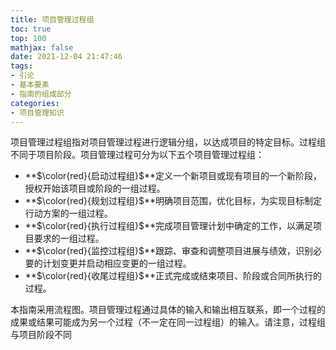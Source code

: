 ```yaml
---
title: 项目管理过程组
toc: true
top: 100
mathjax: false
date: 2021-12-04 21:47:46
tags:
- 引论
- 基本要素
- 指南的组成部分
categories:
- 项目管理知识
---
```

项目管理过程组指对项目管理过程进行逻辑分组，以达成项目的特定目标。过程组不同于项目阶段。项目管理过程可分为以下五个项目管理过程组：

- **$\color{red}{启动过程组}$**定义一个新项目或现有项目的一个新阶段，授权开始该项目或阶段的一组过程。
- **$\color{red}{规划过程组}$**明确项目范围，优化目标，为实现目标制定行动方案的一组过程。
- **$\color{red}{执行过程组}$**完成项目管理计划中确定的工作，以满足项目要求的一组过程。
- **$\color{red}{监控过程组}$**跟踪、审查和调整项目进展与绩效，识别必要的计划变更并启动相应变更的一组过程。
- **$\color{red}{收尾过程组}$**正式完成或结束项目、阶段或合同所执行的过程。  

本指南采用流程图。项目管理过程通过具体的输入和输出相互联系，即一个过程的成果或结果可能成为另一个过程（不一定在同一过程组）的输入。请注意，过程组与项目阶段不同
